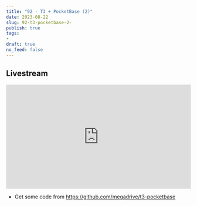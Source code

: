 ```yaml
---
title: "92 - T3 + PocketBase (2)"
date: 2023-08-22
slug: 92-t3-pocketbase-2-
publish: true
tags:
- 
draft: true
no_feed: false
---
```


## Livestream

<iframe width="100%" style="aspect-ratio: 16 / 9;" src="https://www.youtube.com/embed/pfOnp91NeSo" title="YouTube video player" frameborder="0" allow="accelerometer; autoplay; clipboard-write; encrypted-media; gyroscope; picture-in-picture; web-share" allowfullscreen></iframe>

- Get some code from https://github.com/megadrive/t3-pocketbase